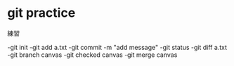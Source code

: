 # git practice

練習 

-git init
-git add a.txt
-git commit -m "add message"
-git status 
-git diff a.txt 
-git branch canvas
-git checked canvas
-git merge canvas

